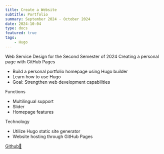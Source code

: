 ```yaml
---
title: Create a Website
subtitle: Portfolio
summary: September 2024 - October 2024
date: 2024-10-04
type: docs
featured: true
tags:
    - Hugo
---
```


Web Service Design for the Second Semester of 2024
Creating a personal page with GitHub Pages
-  Build a personal portfolio homepage using Hugo builder
-  Learn how to use Hugo
-  Goal: Strengthen web development capabilities

Functions

- Multilingual support
- Slider
- Homepage features

Technology

- Utilize Hugo static site generator
- Website hosting through GitHub Pages

[Github🔗](https://github.com/2blackcow/2blackcow.github.io.git)
